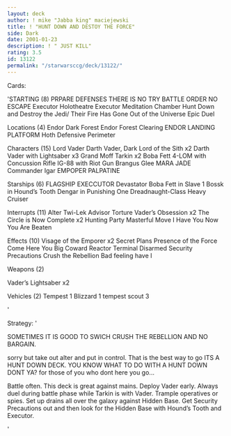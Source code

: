 ```yaml
---
layout: deck
author: ! mike "Jabba king" maciejewski
title: ! "HUNT DOWN AND DESTOY THE FORCE"
side: Dark
date: 2001-01-23
description: ! " JUST KILL"
rating: 3.5
id: 13122
permalink: "/starwarsccg/deck/13122/"
---
```

Cards: 

'STARTING (8)
PRPARE DEFENSES
THERE IS NO TRY
BATTLE ORDER
NO ESCAPE
Executor Holotheatre
Executor Meditation Chamber
Hunt Down and Destroy the Jedi/ Their Fire Has Gone Out of the Universe
Epic Duel

Locations (4)
Endor Dark Forest
Endor Forest Clearing
ENDOR LANDING PLATFORM
Hoth Defensive Perimeter


Characters (15)
Lord Vader
Darth Vader, Dark Lord of the Sith x2
Darth Vader with Lightsaber x3
Grand Moff Tarkin x2
Boba Fett
4-LOM with Concussion Rifle
IG-88 with Riot Gun
Brangus Glee
MARA JADE
Commander Igar
EMPOPER PALPATINE

Starships (6)
FLAGSHIP EXECCUTOR
Devastator
Boba Fett in Slave 1
Bossk in Hound’s Tooth
Dengar in Punishing One
Dreadnaught-Class Heavy Cruiser

Interrupts (11)
Alter
Twi-Lek Advisor
Torture
Vader’s Obsession x2
The Circle is Now Complete x2
Hunting Party
Masterful Move
I Have You Now
You Are Beaten

Effects (10)
Visage of the Emporer x2
Secret Plans
Presence of the Force
Come Here You Big Coward
Reactor Terminal
Disarmed
Security Precautions
Crush the Rebellion
Bad feeling have I

Weapons (2)

Vader’s Lightsaber x2

Vehicles (2)
Tempest 1
Blizzard 1
tempest scout 3


'

Strategy: '

SOMETIMES IT IS GOOD TO SWICH CRUSH THE REBELLION AND NO BARGAIN.

 sorry but take out alter and put in control.  That is the best way to go
ITS A HUNT DOWN DECK. YOU KNOW WHAT TO DO WITH A HUNT DOWN DONT YA?
for those of you who dont here you go...

Battle often. This deck is great against mains. Deploy Vader early. Always duel during battle phase while Tarkin is with Vader. Trample operatives or spies. Set up drains all over the galaxy against Hidden Base. Get Security Precautions out and then look for the Hidden Base with Hound’s Tooth and Executor.

'
